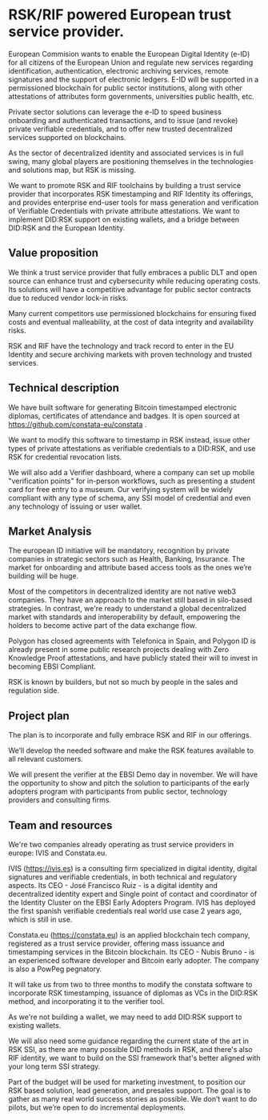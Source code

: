 # RSK/RIF powered European trust service provider.

European Commision wants to enable the European Digital Identity (e-ID) for all citizens of the European Union and regulate new services regarding identification, authentication, electronic archiving services, remote signatures and the support of electronic ledgers. E-ID will be supported in a permissioned blockchain for public sector institutions, along with other attestations of attributes form governments, universities public health, etc.

Private sector solutions can leverage the e-ID to speed business onboarding and authenticated transactions, and to issue (and revoke) private verifiable credentials, and to offer new trusted decentralized services supported on blockchains.

As the sector of decentralized identity and associated services is in full swing, many global players are positioning themselves in the technologies and solutions map, but RSK is missing.

We want to promote RSK and RIF toolchains by building a trust service provider that incorporates RSK timestamping and RIF Identity its offerings, and provides enterprise end-user tools for mass generation and verification of Verifiable Credentials with private attribute attestations. We want to implement DID:RSK support on existing wallets, and a bridge between DID:RSK and the European Identity.

## Value proposition

We think a trust service provider that fully embraces a public DLT and open source can enhance trust and cybersecurity while reducing operating costs. Its solutions will have a competitive advantage for public sector contracts due to reduced vendor lock-in risks.

Many current competitors use permissioned blockchains for ensuring fixed costs and eventual malleability, at the cost of data integrity and availability risks.

RSK and RIF have the technology and track record to enter in the EU Identity and secure archiving markets with proven technology and trusted services.

## Technical description

We have built software for generating Bitcoin timestamped electronic diplomas, certificates of attendance and badges. It is open sourced at https://github.com/constata-eu/constata .

We want to modify this software to timestamp in RSK instead, issue other types of private attestations as verifiable credentials to a DID:RSK, and use RSK for credential revocation lists.

We will also add a Verifier dashboard, where a company can set up mobile "verification points" for in-person workflows, such as presenting a student card for free entry to a museum. Our verifying system will be widely compliant with any type of schema, any SSI model of credential and even any technology of issuing or user wallet.

## Market Analysis

The european ID initiative will be mandatory, recognition by private companies in strategic sectors such as Health, Banking, Insurance. The market for onboarding and attribute based access tools as the ones we’re building will be huge.

Most of the competitors in decentralized identity are not native web3 companies. They have an approach to the market still based in silo-based strategies. In contrast, we're ready to understand a global decentralized market with standards and interoperability by default, empowering the holders to become active part of the data exchange flow.

Polygon has closed agreements with Telefonica in Spain, and Polygon ID is already present in some public research projects dealing with Zero Knowledge Proof attestations, and have publicly stated their will to invest in becoming EBSI Compliant.

RSK is known by builders, but not so much by people in the sales and regulation side.

## Project plan

The plan is to incorporate and fully embrace RSK and RIF in our offerings. 

We’ll develop the needed software and make the RSK features available to all relevant customers.

We will present the verifier at the EBSI Demo day in november. We will have the opportunity to show and pitch the solution to participants of the early adopters program with participants from public sector, technology providers and consulting firms. 

## Team and resources 

We're two companies already operating as trust service providers in europe: IVIS and Constata.eu.

IVIS (https://ivis.es) is a consulting firm specialized in digital identity, digital signatures and verifiable credentials, in both technical and regulatory aspects. Its CEO - José Francisco Ruiz - is a digital identity and decentralized identity expert and Single point of contact and coordinator of the Identity Cluster on the EBSI Early Adopters Program. IVIS has deployed the first spanish verifiable credentials real world use case 2 years ago, which is still in use.

Constata.eu (https://constata.eu) is an applied blockchain tech company, registered as a trust service provider, offering mass issuance and timestamping services in the Bitcoin blockchain. Its CEO - Nubis Bruno - is an experienced software developer and Bitcoin early adopter. The company is also a PowPeg pegnatory.

It will take us from two to three months to modify the constata software to incorporate RSK timestamping, issuance of diplomas as VCs in the DID:RSK method, and incorporating it to the verifier tool.

As we're not building a wallet, we may need to add DID:RSK support to existing wallets.

We will also need some guidance regarding the current state of the art in RSK SSI, as there are many possible DID methods in RSK, and there's also RIF identity, we want to build on the SSI framework that's better aligned with your long term SSI strategy.

Part of the budget will be used for marketing investment, to position our RSK based solution,  lead generation, and presales support. The goal is to gather as many real world success stories as possible. We don’t want to do pilots, but we’re open to do incremental deployments.

